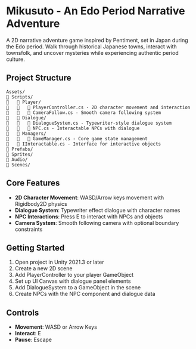 # Mikusuto - An Edo Period Narrative Adventure

A 2D narrative adventure game inspired by Pentiment, set in Japan during the Edo period. Walk through historical Japanese towns, interact with townsfolk, and uncover mysteries while experiencing authentic period culture.

## Project Structure

```
Assets/
   Scripts/
      Player/
         PlayerController.cs - 2D character movement and interaction
         CameraFollow.cs - Smooth camera following system
      Dialogue/
         DialogueSystem.cs - Typewriter-style dialogue system
         NPC.cs - Interactable NPCs with dialogue
      Managers/
         GameManager.cs - Core game state management
      IInteractable.cs - Interface for interactive objects
   Prefabs/
   Sprites/
   Audio/
   Scenes/
```

## Core Features

- **2D Character Movement**: WASD/Arrow keys movement with Rigidbody2D physics
- **Dialogue System**: Typewriter effect dialogue with character names
- **NPC Interactions**: Press E to interact with NPCs and objects
- **Camera System**: Smooth following camera with optional boundary constraints

## Getting Started

1. Open project in Unity 2021.3 or later
2. Create a new 2D scene
3. Add PlayerController to your player GameObject
4. Set up UI Canvas with dialogue panel elements
5. Add DialogueSystem to a GameObject in the scene
6. Create NPCs with the NPC component and dialogue data

## Controls

- **Movement**: WASD or Arrow Keys
- **Interact**: E
- **Pause**: Escape